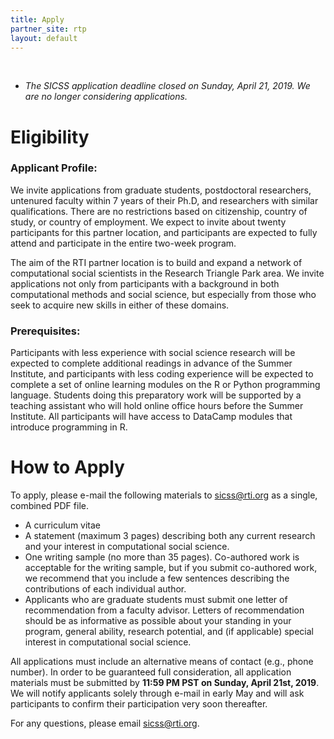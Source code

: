 ```yaml
---
title: Apply
partner_site: rtp
layout: default
---
```


<br>

<ul class="list-group">
  <li class="list-group-item list-group-item-info"><i>The SICSS application deadline closed on Sunday, April 21, 2019. We are no longer considering applications.</b></i></li>
</ul>

# Eligibility

### Applicant Profile:
We invite applications from graduate students, postdoctoral researchers, untenured faculty within 7 years of their Ph.D, and researchers with similar qualifications. There are no restrictions based on citizenship, country of study, or country of employment. We expect to invite about twenty participants for this partner location, and participants are expected to fully attend and participate in the entire two-week program. 

The aim of the RTI partner location is to build and expand a network of computational social scientists in the Research Triangle Park area. We invite applications not only from participants with a background in both computational methods and social science, but especially from those who seek to acquire new skills in either of these domains.

### Prerequisites:
Participants with less experience with social science research will be expected to complete additional readings in advance of the Summer Institute, and participants with less coding experience will be expected to complete a set of online learning modules on the R or Python programming language. Students doing this preparatory work will be supported by a teaching assistant who will hold online office hours before the Summer Institute. All participants will have access to DataCamp modules that introduce programming in R.

# How to Apply
To apply, please e-mail the following materials to <sicss@rti.org> as a single, combined PDF file.

- A curriculum vitae
- A statement (maximum 3 pages) describing both any current research and your interest in computational social science.
- One writing sample (no more than 35 pages). Co-authored work is acceptable for the writing sample, but if you submit co-authored work, we recommend that you include a few sentences describing the contributions of each individual author. 
- Applicants who are graduate students must submit one letter of recommendation from a faculty advisor. Letters of recommendation should be as informative as possible about your standing in your program, general ability, research potential, and (if applicable) special interest in computational social science. 

All applications must include an alternative means of contact (e.g., phone number). In order to be guaranteed full consideration, all application materials must be submitted by **11:59 PM PST on Sunday, April 21st, 2019**. We will notify applicants solely through e-mail in early May and will ask participants to confirm their participation very soon thereafter.

For any questions, please email <sicss@rti.org>. 
